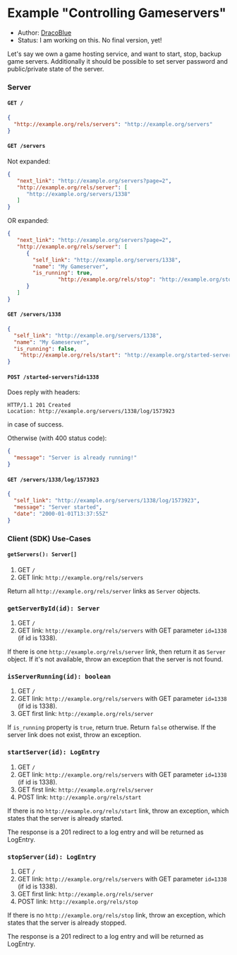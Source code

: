 # Example "Controlling Gameservers"

* Author: [DracoBlue](http://dracoblue.net)
* Status: I am working on this. No final version, yet!

Let's say we own a game hosting service, and want to start, stop, backup game servers. Additionally it should be possible to set server password and public/private state of the server.

### Server

#### `GET /`

``` json
{
  "http://example.org/rels/servers": "http://example.org/servers"
}
```

#### `GET /servers`

Not expanded:

``` json
{
   "next_link": "http://example.org/servers?page=2",
   "http://example.org/rels/server": [
      "http://example.org/servers/1338"
   ]
}
```

OR expanded:

``` json
{
   "next_link": "http://example.org/servers?page=2",
   "http://example.org/rels/server": [
      {
        "self_link": "http://example.org/servers/1338",
        "name": "My Gameserver",
        "is_running": true,
				"http://example.org/rels/stop": "http://example.org/stopped-servers?id=1338"
      }
   ]
}
```

#### `GET /servers/1338`

``` json
{
  "self_link": "http://example.org/servers/1338",
  "name": "My Gameserver",
  "is_running": false,
	"http://example.org/rels/start": "http://example.org/started-servers?id=1338"
}
```

#### `POST /started-servers?id=1338`

Does reply with headers:

```
HTTP/1.1 201 Created
Location: http://example.org/servers/1338/log/1573923
```

in case of success.

Otherwise (with 400 status code):

``` json
{
  "message": "Server is already running!"
}
```

#### `GET /servers/1338/log/1573923`

``` json
{
  "self_link": "http://example.org/servers/1338/log/1573923",
  "message": "Server started",
  "date": "2000-01-01T13:37:55Z"
}
```

### Client (SDK) Use-Cases

#### `getServers(): Server[]`

1. GET `/`
2. GET link: `http://example.org/rels/servers`

Return all `http://example.org/rels/server` links as `Server` objects.

### `getServerById(id): Server`

1. GET `/`
2. GET link: `http://example.org/rels/servers` with GET parameter `id=1338` (if id is 1338).

If there is one `http://example.org/rels/server` link, then return it as `Server` object. If it's not available, throw an exception that the server is not found.

### `isServerRunning(id): boolean`

1. GET `/`
2. GET link: `http://example.org/rels/servers` with GET parameter `id=1338` (if id is 1338).
3. GET first link: `http://example.org/rels/server`

If `is_running` property is `true`, return true. Return `false` otherwise. If the server link does not exist, throw an exception.

### `startServer(id): LogEntry`

1. GET `/`
2. GET link: `http://example.org/rels/servers` with GET parameter `id=1338` (if id is 1338).
3. GET first link: `http://example.org/rels/server`
4. POST link: `http://example.org/rels/start`

If there is no `http://example.org/rels/start` link, throw an exception, which states that the server is already started.

The response is a 201 redirect to a log entry and will be returned as LogEntry.

### `stopServer(id): LogEntry`

1. GET `/`
2. GET link: `http://example.org/rels/servers` with GET parameter `id=1338` (if id is 1338).
3. GET first link: `http://example.org/rels/server`
4. POST link: `http://example.org/rels/stop`

If there is no `http://example.org/rels/stop` link, throw an exception, which states that the server is already stopped.

The response is a 201 redirect to a log entry and will be returned as LogEntry.
